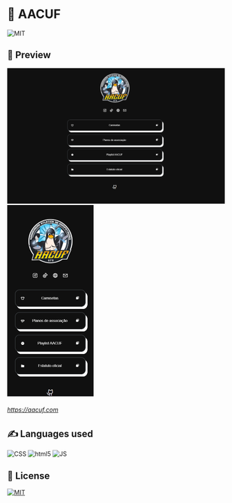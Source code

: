
# 🐧 AACUF
<img alt="MIT" src="https://img.shields.io/badge/version-wip-white" />

## 🤳 Preview
<p>
  <img alt="Web" src="https://github.com/eumorales/eumorales/blob/main/preview/aacuf-web.png" width="710"/>
  <img alt="Mobile" src="https://github.com/eumorales/eumorales/blob/main/preview/aacuf-mobile.png" width="200"/>
</p>

###### https://aacuf.com

## ✍ Languages used

<img alt="CSS" src="https://img.shields.io/badge/CSS3-%231572B6.svg?style=flat-square&logo=css3&logoColor=white" /> <img alt="html5" src="https://img.shields.io/badge/-HTML5-E34F26?style=flat-square&logo=html5&logoColor=white" /> <img alt="JS" src="https://img.shields.io/badge/JavaScript-F7DF1E?logo=JavaScript&logoColor=000&style=flat-square" />

	
	
## 📄 License
<a href="https://github.com/eumorales/linktree/blob/main/LICENSE" target="_blank"><img alt="MIT" src="https://img.shields.io/badge/license-MIT-blue" />

